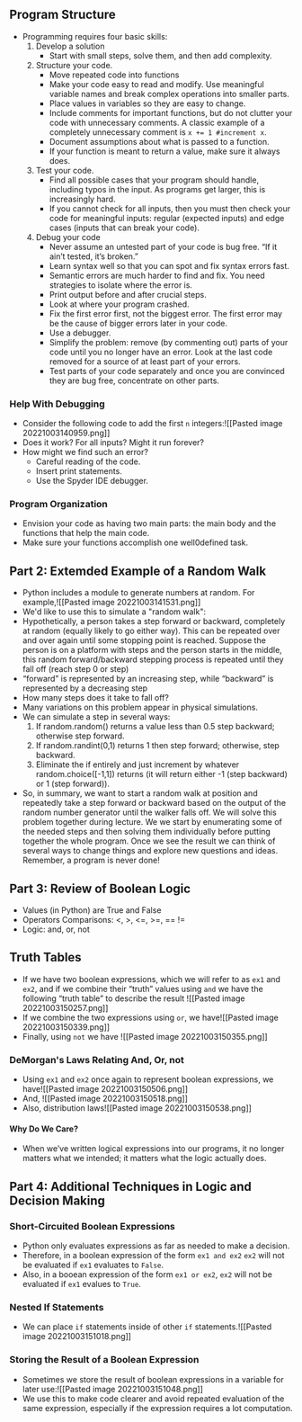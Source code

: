 ## Program Structure
- Programming requires four basic skills:
	1. Develop a solution
		- Start with small steps, solve them, and then add complexity.
	2. Structure your code.
		- Move repeated code into functions
		- Make your code easy to read and modify. Use meaningful variable names and break complex operations into smaller parts.
		- Place values in variables so they are easy to change.
		- Include comments for important functions, but do not clutter your code with unnecessary comments. A classic example of a completely unnecessary comment is `x += 1 #increment x`.
		- Document assumptions about what is passed to a function.
		- If your function is meant to return a value, make sure it always does.
	3. Test your code.
		- Find all possible cases that your program should handle, including typos in the input. As programs get larger, this is increasingly hard.
		- If you cannot check for all inputs, then you must then check your code for meaningful inputs: regular (expected inputs) and edge cases (inputs that can break your code).
	4. Debug your code
		- Never assume an untested part of your code is bug free. “If it ain’t tested, it’s broken.”
		- Learn syntax well so that you can spot and fix syntax errors fast.
		- Semantic errors are much harder to find and fix. You need strategies to isolate where the error is.
		- Print output before and after crucial steps.
		- Look at where your program crashed.
		- Fix the first error first, not the biggest error. The first error may be the cause of bigger errors later in your code.
		- Use a debugger.
		- Simplify the problem: remove (by commenting out) parts of your code until you no longer have an error. Look at the last code removed for a source of at least part of your errors.
		- Test parts of your code separately and once you are convinced they are bug free, concentrate on other parts.
### Help With Debugging
- Consider the following code to add the first `n` integers:![[Pasted image 20221003140959.png]]
- Does it work? For all inputs? Might it run forever?
- How might we find such an error?
	- Careful reading of the code.
	- Insert print statements.
	- Use the Spyder IDE debugger.
### Program Organization
- Envision your code as having two main parts: the main body and the functions that help the main code.
- Make sure your functions accomplish one well0defined task.
## Part 2: Extemded Example of a Random Walk
- Python includes a module to generate numbers at random. For example,![[Pasted image 20221003141531.png]]
- We'd like to use this to simulate a "random walk":
- Hypothetically, a person takes a step forward or backward, completely at random (equally likely to go either way). This can be repeated over and over again until some stopping point is reached. Suppose the person is on a platform with steps and the person starts in the middle, this random forward/backward stepping process is repeated until they fall off (reach step 0 or step)
- “forward” is represented by an increasing step, while “backward” is represented by a decreasing step
- How many steps does it take to fall off?
- Many variations on this problem appear in physical simulations.
- We can simulate a step in several ways:
	1. If random.random() returns a value less than 0.5 step backward; otherwise step forward.
	2. If random.randint(0,1) returns 1 then step forward; otherwise, step backward.
	3. Eliminate the if entirely and just increment by whatever random.choice([-1,1]) returns (it will return either -1 (step backward) or 1 (step forward)).
- So, in summary, we want to start a random walk at position and repeatedly take a step forward or backward based on the output of the random number generator until the walker falls off. We will solve this problem together during lecture. We we start by enumerating some of the needed steps and then solving them individually before putting together the whole program. Once we see the result we can think of several ways to change things and explore new questions and ideas. Remember, a program is never done!
## Part 3: Review of Boolean Logic
- Values (in Python) are True and False
- Operators Comparisons: <, >, <=, >=, == !=
- Logic: and, or, not
## Truth Tables
- If we have two boolean expressions, which we will refer to as `ex1` and `ex2`, and if we combine their “truth” values using `and` we have the following “truth table” to describe the result ![[Pasted image 20221003150257.png]]
- If we combine the two expressions using `or`, we have![[Pasted image 20221003150339.png]]
- Finally, using `not` we have
  ![[Pasted image 20221003150355.png]] 
### DeMorgan's Laws Relating And, Or, not
- Using `ex1` and `ex2` once again to represent boolean expressions, we have![[Pasted image 20221003150506.png]]
- And, ![[Pasted image 20221003150518.png]]
- Also, distribution laws![[Pasted image 20221003150538.png]]
#### Why Do We Care?
- When we’ve written logical expressions into our programs, it no longer matters what we intended; it matters what the logic actually does.
## Part 4: Additional Techniques in Logic and Decision Making
### Short-Circuited Boolean Expressions
- Python only evaluates expressions as far as needed to make a decision. 
- Therefore, in a boolean expression of the form `ex1 and ex2` `ex2` will not be evaluated if `ex1` evaluates to `False`. 
- Also, in a booean expression of the form `ex1 or ex2`, `ex2` will not be evaluated if `ex1` evalues to `True`.
### Nested If Statements
- We can place `if` statements inside of other `if` statements.![[Pasted image 20221003151018.png]]
### Storing the Result of a Boolean Expression
- Sometimes we store the result of boolean expressions in a variable for later use:![[Pasted image 20221003151048.png]]
- We use this to make code clearer and avoid repeated evaluation of the same expression, especially if the expression requires a lot computation.